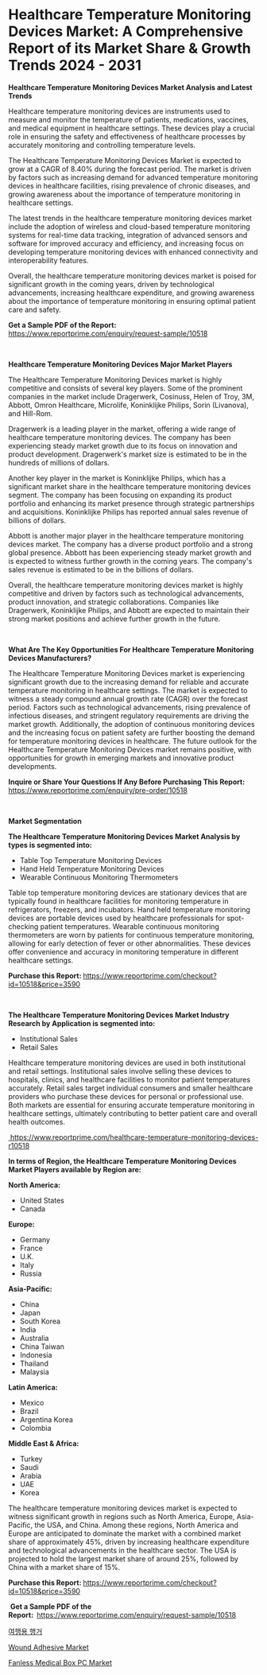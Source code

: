 <p><h1>Healthcare Temperature Monitoring Devices Market: A Comprehensive Report of its Market Share & Growth Trends 2024 - 2031</h1></p><p><strong>Healthcare Temperature Monitoring Devices Market Analysis and Latest Trends</strong></p>
<p><p>Healthcare temperature monitoring devices are instruments used to measure and monitor the temperature of patients, medications, vaccines, and medical equipment in healthcare settings. These devices play a crucial role in ensuring the safety and effectiveness of healthcare processes by accurately monitoring and controlling temperature levels.</p><p>The Healthcare Temperature Monitoring Devices Market is expected to grow at a CAGR of 8.40% during the forecast period. The market is driven by factors such as increasing demand for advanced temperature monitoring devices in healthcare facilities, rising prevalence of chronic diseases, and growing awareness about the importance of temperature monitoring in healthcare settings.</p><p>The latest trends in the healthcare temperature monitoring devices market include the adoption of wireless and cloud-based temperature monitoring systems for real-time data tracking, integration of advanced sensors and software for improved accuracy and efficiency, and increasing focus on developing temperature monitoring devices with enhanced connectivity and interoperability features.</p><p>Overall, the healthcare temperature monitoring devices market is poised for significant growth in the coming years, driven by technological advancements, increasing healthcare expenditure, and growing awareness about the importance of temperature monitoring in ensuring optimal patient care and safety.</p></p>
<p><strong>Get a Sample PDF of the Report:&nbsp;</strong> <a href="https://www.reportprime.com/enquiry/request-sample/10518">https://www.reportprime.com/enquiry/request-sample/10518</a></p>
<p>&nbsp;</p>
<p><strong>Healthcare Temperature Monitoring Devices Major Market Players</strong></p>
<p><p>The Healthcare Temperature Monitoring Devices market is highly competitive and consists of several key players. Some of the prominent companies in the market include Dragerwerk, Cosinuss, Helen of Troy, 3M, Abbott, Omron Healthcare, Microlife, Koninklijke Philips, Sorin (Livanova), and Hill-Rom.</p><p>Dragerwerk is a leading player in the market, offering a wide range of healthcare temperature monitoring devices. The company has been experiencing steady market growth due to its focus on innovation and product development. Dragerwerk's market size is estimated to be in the hundreds of millions of dollars.</p><p>Another key player in the market is Koninklijke Philips, which has a significant market share in the healthcare temperature monitoring devices segment. The company has been focusing on expanding its product portfolio and enhancing its market presence through strategic partnerships and acquisitions. Koninklijke Philips has reported annual sales revenue of billions of dollars.</p><p>Abbott is another major player in the healthcare temperature monitoring devices market. The company has a diverse product portfolio and a strong global presence. Abbott has been experiencing steady market growth and is expected to witness further growth in the coming years. The company's sales revenue is estimated to be in the billions of dollars.</p><p>Overall, the healthcare temperature monitoring devices market is highly competitive and driven by factors such as technological advancements, product innovation, and strategic collaborations. Companies like Dragerwerk, Koninklijke Philips, and Abbott are expected to maintain their strong market positions and achieve further growth in the future.</p></p>
<p>&nbsp;</p>
<p><strong>What Are The Key Opportunities For Healthcare Temperature Monitoring Devices Manufacturers?</strong></p>
<p><p>The Healthcare Temperature Monitoring Devices market is experiencing significant growth due to the increasing demand for reliable and accurate temperature monitoring in healthcare settings. The market is expected to witness a steady compound annual growth rate (CAGR) over the forecast period. Factors such as technological advancements, rising prevalence of infectious diseases, and stringent regulatory requirements are driving the market growth. Additionally, the adoption of continuous monitoring devices and the increasing focus on patient safety are further boosting the demand for temperature monitoring devices in healthcare. The future outlook for the Healthcare Temperature Monitoring Devices market remains positive, with opportunities for growth in emerging markets and innovative product developments.</p></p>
<p><strong>Inquire or Share Your Questions If Any Before Purchasing This Report:</strong> <a href="https://www.reportprime.com/enquiry/pre-order/10518">https://www.reportprime.com/enquiry/pre-order/10518</a></p>
<p>&nbsp;</p>
<p><strong>Market Segmentation</strong></p>
<p><strong>The Healthcare Temperature Monitoring Devices Market Analysis by types is segmented into:</strong></p>
<p><ul><li>Table Top Temperature Monitoring Devices</li><li>Hand Held Temperature Monitoring Devices</li><li>Wearable Continuous Monitoring Thermometers</li></ul></p>
<p><p>Table top temperature monitoring devices are stationary devices that are typically found in healthcare facilities for monitoring temperature in refrigerators, freezers, and incubators. Hand held temperature monitoring devices are portable devices used by healthcare professionals for spot-checking patient temperatures. Wearable continuous monitoring thermometers are worn by patients for continuous temperature monitoring, allowing for early detection of fever or other abnormalities. These devices offer convenience and accuracy in monitoring temperature in different healthcare settings.</p></p>
<p><strong>Purchase this Report:&nbsp;</strong><a href="https://www.reportprime.com/checkout?id=10518&price=3590">https://www.reportprime.com/checkout?id=10518&price=3590</a></p>
<p>&nbsp;</p>
<p><strong>The Healthcare Temperature Monitoring Devices Market Industry Research by Application is segmented into:</strong></p>
<p><ul><li>Institutional Sales</li><li>Retail Sales</li></ul></p>
<p><p>Healthcare temperature monitoring devices are used in both institutional and retail settings. Institutional sales involve selling these devices to hospitals, clinics, and healthcare facilities to monitor patient temperatures accurately. Retail sales target individual consumers and smaller healthcare providers who purchase these devices for personal or professional use. Both markets are essential for ensuring accurate temperature monitoring in healthcare settings, ultimately contributing to better patient care and overall health outcomes.</p></p>
<p><a href="https://www.reportprime.com/healthcare-temperature-monitoring-devices-r10518">&nbsp;https://www.reportprime.com/healthcare-temperature-monitoring-devices-r10518</a></p>
<p><strong>In terms of Region, the Healthcare Temperature Monitoring Devices Market Players available by Region are:</strong></p>
<p>
    <p> <strong> North America: </strong>
        <ul>
            <li>United States</li>
            <li>Canada</li>
        </ul>
        </p> 
    <p> <strong> Europe: </strong>
        <ul>
            <li>Germany</li>
            <li>France</li>
            <li>U.K.</li>
            <li>Italy</li>
            <li>Russia</li>
        </ul>
        </p> 
    <p> <strong> Asia-Pacific: </strong>
        <ul>
            <li>China</li>
            <li>Japan</li>
            <li>South Korea</li>
            <li>India</li>
            <li>Australia</li>
            <li>China Taiwan</li>
            <li>Indonesia</li>
            <li>Thailand</li>
            <li>Malaysia</li>
        </ul>
        </p> 
    <p> <strong> Latin America: </strong>
        <ul>
            <li>Mexico</li>
            <li>Brazil</li>
            <li>Argentina Korea</li>
            <li>Colombia</li>
        </ul>
        </p> 
    <p> <strong> Middle East & Africa: </strong>
        <ul>
            <li>Turkey</li>
            <li>Saudi</li>
            <li>Arabia</li>
            <li>UAE</li>
            <li>Korea</li>
        </ul>
    </p>
    </p>
<p><p>The healthcare temperature monitoring devices market is expected to witness significant growth in regions such as North America, Europe, Asia-Pacific, the USA, and China. Among these regions, North America and Europe are anticipated to dominate the market with a combined market share of approximately 45%, driven by increasing healthcare expenditure and technological advancements in the healthcare sector. The USA is projected to hold the largest market share of around 25%, followed by China with a market share of 15%.</p></p>
<p><strong>Purchase this Report: </strong><a href="https://www.reportprime.com/checkout?id=10518&price=3590">https://www.reportprime.com/checkout?id=10518&price=3590</a></p>
<p>&nbsp;<strong>Get a Sample PDF of the Report:&nbsp;&nbsp;</strong><a href="https://www.reportprime.com/enquiry/request-sample/10518">https://www.reportprime.com/enquiry/request-sample/10518</a></p>
<p><strong></strong></p>
<p><p><a href="https://github.com/royErdmtyan906778/Market-Research-Report-List-1/blob/main/873971921937.md">여행용 행거</a></p><p><a href="https://github.com/wusalecollins540tpqoz/Market-Research-Report-List-2/blob/main/wound-adhesive-market.md">Wound Adhesive Market</a></p><p><a href="https://github.com/pjcfca/Market-Research-Report-List-2/blob/main/fanless-medical-box-pc-market.md">Fanless Medical Box PC Market</a></p></p>